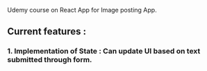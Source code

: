 Udemy course on React App for Image posting App.

## Current features :
### 1. Implementation of State : Can update UI based on text submitted through form.
